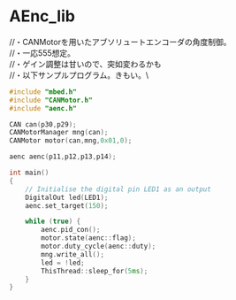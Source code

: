# AEnc_lib
//・CANMotorを用いたアブソリュートエンコーダの角度制御。 \
//・一応555想定。 \
//・ゲイン調整は甘いので、突如変わるかも\
//・以下サンプルプログラム。きもい。\





```cpp
#include "mbed.h"
#include "CANMotor.h"
#include "aenc.h"

CAN can(p30,p29);
CANMotorManager mng(can);
CANMotor motor(can,mng,0x01,0);

aenc aenc(p11,p12,p13,p14);

int main()
{
    // Initialise the digital pin LED1 as an output
    DigitalOut led(LED1);
    aenc.set_target(150);

    while (true) {
        aenc.pid_con();
        motor.state(aenc::flag);
        motor.duty_cycle(aenc::duty);
        mng.write_all();
        led = !led;
        ThisThread::sleep_for(5ms);
    }
}
```
